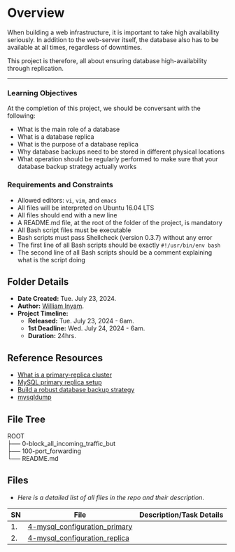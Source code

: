 # Overview #
When building a web infrastructure, it is important to take high availability seriously. In addition to the web-server itself, the database also has to be available at all times, regardless of downtimes.

This project is therefore, all about ensuring database high-availability through replication.

<hr/>

### Learning Objectives ###
At the completion of this project, we should be conversant with the following:
- What is the main role of a database
- What is a database replica
- What is the purpose of a database replica
- Why database backups need to be stored in different physical locations
- What operation should be regularly performed to make sure that your database backup strategy actually works



### Requirements and Constraints ###
- Allowed editors: `vi`, `vim`, and `emacs`
- All files will be interpreted on Ubuntu 16.04 LTS
- All files should end with a new line
- A README.md file, at the root of the folder of the project, is mandatory
- All Bash script files must be executable
- Bash scripts must pass Shellcheck (version 0.3.7) without any error
- The first line of all Bash scripts should be exactly `#!/usr/bin/env bash`
- The second line of all Bash scripts should be a comment explaining what is the script doing


## Folder Details ###
- **Date Created:** Tue. July 23, 2024.
- **Author:** [William Inyam](https.//github.com/thecypherzen).
- **Project Timeline:**
  - **Released:** Tue. July 23, 2024 - 6am.
  - **1st Deadline:** Wed. July 24, 2024 - 6am.
  - **Duration:**  24hrs.


## Reference Resources
- [What is a primary-replica cluster](https://www.digitalocean.com/community/tutorials/how-to-choose-a-redundancy-plan-to-ensure-high-availability#sql-replication)
- [MySQL primary replica setup](https://www.digitalocean.com/community/tutorials/how-to-set-up-replication-in-mysql)
- [Build a robust database backup strategy](https://www.databasejournal.com/ms-sql/developing-a-sql-server-backup-strategy/)
- [mysqldump](https://linux.die.net/man/1/mysqldump)



## File Tree ##
ROOT<br/>
├── 0-block_all_incoming_traffic_but<br />
├── 100-port_forwarding<br />
└── README.md<br />



## Files ###
- *Here is a detailed list of all files in the repo and their description*.

| SN | File | Description/Task Details                                   |
|----|------|-----------------------------------------------|
| 1. | [4-mysql_configuration_primary]() | |
| 2. | [4-mysql_configuration_replica]() | |